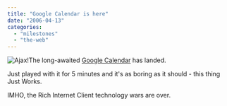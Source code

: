 ```yaml
---
title: "Google Calendar is here"
date: "2006-04-13"
categories: 
  - "milestones"
  - "the-web"
---
```


![Ajax!](images/ajax.jpg)The long-awaited [Google Calendar](http://www.google.com/calendar/) has landed.

Just played with it for 5 minutes and it's as boring as it should - this thing Just Works.

IMHO, the Rich Internet Client technology wars are over.
